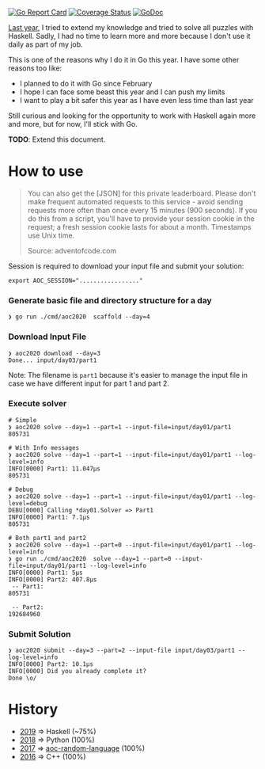 [![Go Report Card](https://goreportcard.com/badge/github.com/yitsushi/advent-of-code-2020)](https://goreportcard.com/report/github.com/yitsushi/advent-of-code-2020)
[![Coverage Status](https://coveralls.io/repos/github/yitsushi/advent-of-code-2020/badge.svg?branch=main)](https://coveralls.io/github/yitsushi/advent-of-code-2020?branch=main)
[![GoDoc](https://img.shields.io/badge/pkg.go.dev-doc-blue)](http://pkg.go.dev/github.com/yitsushi/advent-of-code-2020)


[Last year][2019], I tried to extend my knowledge and tried to solve
all puzzles with Haskell. Sadly, I had no time to learn more and more
because I don't use it daily as part of my job.

This is one of the reasons why I do it in Go this year. I have some
other reasons too like:

* I planned to do it with Go since February
* I hope I can face some beast this year and I can push my limits
* I want to play a bit safer this year as I have even less time
    than last year

Still curious and looking for the opportunity to work with Haskell
again more and more, but for now, I'll stick with Go.

**TODO**: Extend this document.

# How to use

> You can also get the [JSON] for this private leaderboard. Please
> don't make frequent automated requests to this service - avoid
> sending requests more often than once every 15 minutes (900 seconds).
> If you do this from a script, you'll have to provide your session
> cookie in the request; a fresh session cookie lasts for about a month.
> Timestamps use Unix time.
>
> Source: adventofcode.com

Session is required to download your input file and submit your solution:

```
export AOC_SESSION="................."
```

### Generate basic file and directory structure for a day

```
❯ go run ./cmd/aoc2020  scaffold --day=4
```

### Download Input File

```
❯ aoc2020 download --day=3
Done... input/day03/part1
```

Note: The filename is `part1` because it's easier to manage the input file
      in case we have different input for part 1 and part 2.

### Execute solver

```
# Simple
❯ aoc2020 solve --day=1 --part=1 --input-file=input/day01/part1
805731

# With Info messages
❯ aoc2020 solve --day=1 --part=1 --input-file=input/day01/part1 --log-level=info
INFO[0000] Part1: 11.047µs
805731

# Debug
❯ aoc2020 solve --day=1 --part=1 --input-file=input/day01/part1 --log-level=debug
DEBU[0000] Calling *day01.Solver => Part1
INFO[0000] Part1: 7.1µs
805731

# Both part1 and part2
❯ aoc2020 solve --day=1 --part=0 --input-file=input/day01/part1 --log-level=info
❯ go run ./cmd/aoc2020  solve --day=1 --part=0 --input-file=input/day01/part1 --log-level=info
INFO[0000] Part1: 5µs                                   
INFO[0000] Part2: 407.8µs                               
 -- Part1:
805731

 -- Part2:
192684960
```

### Submit Solution

```
❯ aoc2020 submit --day=3 --part=2 --input-file input/day03/part1 --log-level=info
INFO[0000] Part2: 10.1µs
INFO[0000] Did you already complete it?
Done \o/
```

# History

* [2019] => Haskell (~75%)
* [2018] => Python (100%)
* [2017] => [aoc-random-language] (100%)
* [2016] => C++ (100%)

[aoc-random-language]: https://github.com/Yitsushi/aoc-random-language
[2019]: https://github.com/yitsushi/advent-of-code-2019
[2018]: https://github.com/yitsushi/advent-of-code-2018
[2017]: https://github.com/yitsushi/advent-of-code-2017
[2016]: https://github.com/yitsushi/advent-of-code-2016
